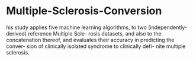 # Multiple-Sclerosis-Conversion
his study applies five machine learning algorithms, to two (independently-derived) reference Multiple Scle- rosis datasets, and also to the concatenation thereof, and evaluates their accuracy in predicting the conver- sion of clinically isolated syndrome to clinically defi- nite multiple sclerosis.
